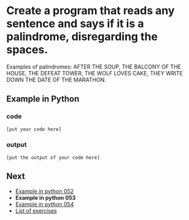 # Create a program that reads any sentence and says if it is a palindrome, disregarding the spaces.

Examples of palindromes: AFTER THE SOUP, THE BALCONY OF THE HOUSE, THE DEFEAT TOWER, THE WOLF LOVES CAKE, THEY WRITE DOWN THE DATE OF THE MARATHON.

## Example in Python

### code

``` python
[put your code here]
```

### output

```
[put the output of your code here]
```

## Next

- [Example in python 052](../../052/python)
- **Example in python 053**
- [Example in python 054](../../054/python)
- [List of exercises](../..)
